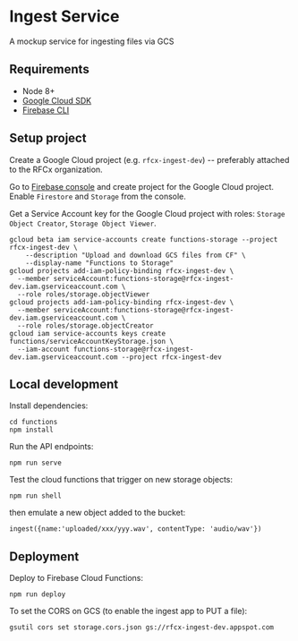 # Ingest Service

A mockup service for ingesting files via GCS


## Requirements

- Node 8+
- [Google Cloud SDK](https://cloud.google.com/sdk/)
- [Firebase CLI](https://firebase.google.com/docs/cli)


## Setup project

Create a Google Cloud project (e.g. `rfcx-ingest-dev`) -- preferably attached to the RFCx organization.

Go to [Firebase console](https://console.firebase.google.com/) and create project for the Google Cloud project. Enable `Firestore` and `Storage` from the console.

Get a Service Account key for the Google Cloud project with roles: `Storage Object Creator`, `Storage Object Viewer`.
```
gcloud beta iam service-accounts create functions-storage --project rfcx-ingest-dev \
    --description "Upload and download GCS files from CF" \
    --display-name "Functions to Storage"
gcloud projects add-iam-policy-binding rfcx-ingest-dev \
  --member serviceAccount:functions-storage@rfcx-ingest-dev.iam.gserviceaccount.com \
  --role roles/storage.objectViewer
gcloud projects add-iam-policy-binding rfcx-ingest-dev \
  --member serviceAccount:functions-storage@rfcx-ingest-dev.iam.gserviceaccount.com \
  --role roles/storage.objectCreator
gcloud iam service-accounts keys create functions/serviceAccountKeyStorage.json \
  --iam-account functions-storage@rfcx-ingest-dev.iam.gserviceaccount.com --project rfcx-ingest-dev
```


## Local development

Install dependencies:
```
cd functions
npm install
```

Run the API endpoints:
```
npm run serve
```

Test the cloud functions that trigger on new storage objects:
```
npm run shell
```

then emulate a new object added to the bucket:
```
ingest({name:'uploaded/xxx/yyy.wav', contentType: 'audio/wav'})
```


## Deployment

Deploy to Firebase Cloud Functions:
```
npm run deploy
```

To set the CORS on GCS (to enable the ingest app to PUT a file):
```
gsutil cors set storage.cors.json gs://rfcx-ingest-dev.appspot.com
```
